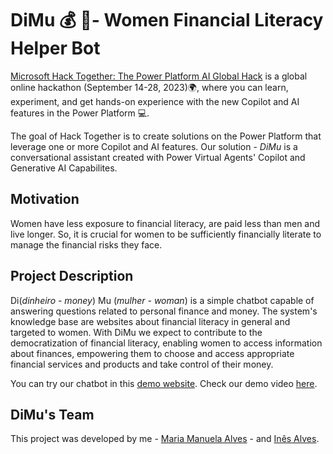 # DiMu 💰 📔- Women Financial Literacy Helper Bot

[Microsoft Hack Together: The Power Platform AI Global Hack](https://learn.microsoft.com/en-us/events/hack-together-powerplatform-ai/) is a global online hackathon (September 14-28, 2023)🌍, where you can learn, experiment, and get hands-on experience with the new Copilot and AI features in the Power Platform 💻. 

The goal of Hack Together is to create solutions on the Power Platform that leverage one or more Copilot and AI features. Our solution - *DiMu* is a conversational assistant created with Power Virtual Agents' Copilot and Generative AI Capabilites.

## Motivation

Women have less exposure to financial literacy, are paid less than men and live longer. So, it is crucial for women to be sufficiently financially literate to manage the financial risks they face.

## Project Description

Di(*dinheiro - money*) Mu (*mulher - woman*) is a simple chatbot capable of answering questions related to personal finance and money. The system's knowledge base are websites about financial literacy in general and targeted to women. With DiMu we expect to contribute to the democratization of financial literacy, enabling women to access information about finances, empowering them to choose and access appropriate financial services and products and take control of their money.

You can try our chatbot in this [demo website](https://web.powerva.microsoft.com/environments/2e9ef168-bfef-e2b4-8737-16cb16a3cd10/bots/cr478_bot1/canvas?__version__=2).
Check our demo video [here]().

## DiMu's Team

This project was developed by me - [Maria Manuela Alves](https://www.linkedin.com/in/maria-manuela-alves/) - and [Inês Alves](http://www.linkedin.com/in/inêstavaresalves).
